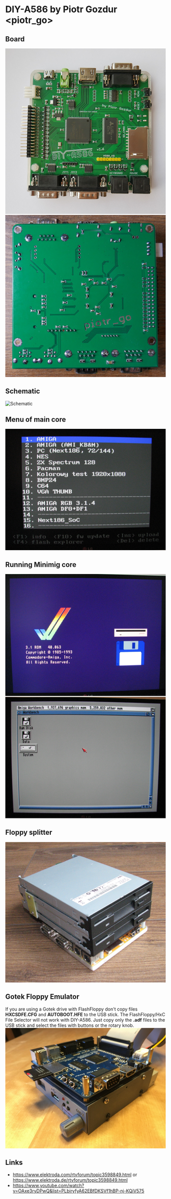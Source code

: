 # DIY-A586 by Piotr Gozdur <piotr_go>

## Board
![DIY-A586 top](img/foto_003.jpg)
![DIY-A586 bottom](img/foto_004.jpg)

## Schematic
![Schematic](pcb/v1.6/schemat.png)

## Menu of main core
![Main core menu](img/foto_007.jpg)

## Running Minimig core
![Minimig core](img/foto_008.jpg)
![Minimig core](img/foto_009.jpg)

## Floppy splitter
![Minimig core](img/foto_010.jpg)

## Gotek Floppy Emulator
If you are using a Gotek drive with FlashFloppy don't copy files **HXCSDFE.CFG** and **AUTOBOOT.HFE** to the USB stick. The FlashFloppy/HxC File Selector will not work with DIY-A586. Just copy only the **.adf** files to the USB stick and select the files with buttons or the rotary knob.
![Minimig core](img/diy-a586-with-gotek.jpg)


## Links

* https://www.elektroda.com/rtvforum/topic3598849.html or https://www.elektroda.de/rtvforum/topic3598849.html
* https://www.youtube.com/watch?v=OAxe3ryDPwQ&list=PLbiryfyA62EBfDKSVf1hBP-nj-KQiV575

